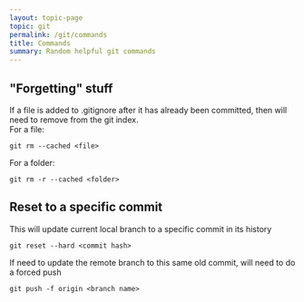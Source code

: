 ```yaml
---
layout: topic-page
topic: git
permalink: /git/commands
title: Commands
summary: Random helpful git commands
---
```



## "Forgetting" stuff
If a file is added to .gitignore after it has already been committed, then will need to remove from the git index.\
For a file:
```shell
git rm --cached <file>
```
For a folder:
```shell
git rm -r --cached <folder>
```

## Reset to a specific commit
This will update current local branch to a specific commit in its history
```shell
git reset --hard <commit hash>
```
If need to update the remote branch to this same old commit, will need to do a forced push
```shell
git push -f origin <branch name>
```
